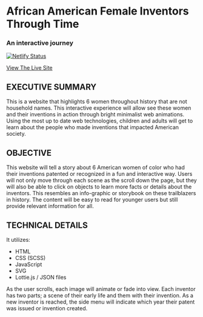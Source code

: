 # African American Female Inventors Through Time
### An interactive journey

[![Netlify Status](https://api.netlify.com/api/v1/badges/eefc0b5c-78fc-46a9-9b85-6c32e7a75402/deploy-status)](https://app.netlify.com/sites/blackfemaleinventors/deploys)

[View The Live Site](https://blackfemaleinventors.netlify.com/)

## EXECUTIVE SUMMARY

This is a website that highlights 6 women throughout history that are not household names. This interactive experience will allow see these women and their inventions in action through bright minimalist web animations. Using the most up to date web technologies, children and adults will get to learn about the people who made inventions that impacted American society.

## OBJECTIVE

This website will tell a story about 6 American women of color who had their inventions patented or recognized in a fun and interactive way. Users will not only move through each scene as the scroll down the page, but they will also be able to click on objects to learn more facts or details about the inventors. This resembles an info-graphic or storybook on these trailblazers in history. The content will be easy to read for younger users but still provide relevant information for all.

## TECHNICAL DETAILS

It utilizes:
- HTML
- CSS (SCSS)
- JavaScript
- SVG
- Lottie.js / JSON files

As the user scrolls, each image will animate or fade into view. Each inventor has two parts; a scene of their early life and them with their invention. As a new inventor is reached, the side menu will indicate which year their patent was issued or invention created.
